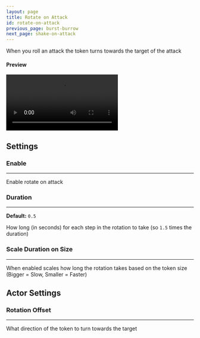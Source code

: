 ```yaml
---
layout: page
title: Rotate on Attack
id: rotate-on-attack
previous_page: burst-burrow
next_page: shake-on-attack
---
```


When you roll an attack the token turns towards the target of the attack

#### Preview

<video controls>
  <source src="/docs/videos/rotate-on-attack.mp4" type="video/mp4">
</video>

## Settings

### Enable

---

Enable rotate on attack

### Duration

---

**Default:** `0.5`

How long (in seconds) for each step in the rotation to take (so `1.5` times the duration)

### Scale Duration on Size

---

When enabled scales how long the rotation takes based on the token size (Bigger = Slow, Smaller = Faster)

## Actor Settings

### Rotation Offset

---

What direction of the token to turn towards the target
